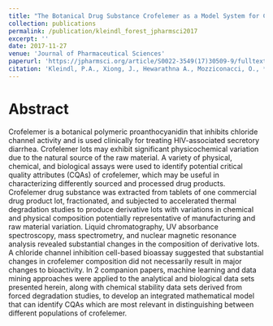 ```yaml
---
title: "The Botanical Drug Substance Crofelemer as a Model System for Comparative Characterization of Complex Mixture Drugs"
collection: publications
permalink: /publication/kleindl_forest_jpharmsci2017
excerpt: ''
date: 2017-11-27
venue: 'Journal of Pharmaceutical Sciences'
paperurl: 'https://jpharmsci.org/article/S0022-3549(17)30509-9/fulltext'
citation: 'Kleindl, P.A., Xiong, J., Hewarathna A., Mozziconacci, O., **Nariya, M.K.**, Fisher, A.C., Deeds, E.J., Joshi, S.B., Middaugh, R.C., Schöneich, C., Volkin, D.B., Forrest, L.M. (2017). The Botanical Drug Substance Crofelemer as a Model System for Comparative Characterization of Complex Mixture Drugs *Journal of Pharmaceutical Sciences*'
---
```


# Abstract 
Crofelemer is a botanical polymeric proanthocyanidin that inhibits chloride channel activity and is used clinically for treating HIV-associated secretory diarrhea. Crofelemer lots may exhibit significant physicochemical variation due to the natural source of the raw material. A variety of physical, chemical, and biological assays were used to identify potential critical quality attributes (CQAs) of crofelemer, which may be useful in characterizing differently sourced and processed drug products. Crofelemer drug substance was extracted from tablets of one commercial drug product lot, fractionated, and subjected to accelerated thermal degradation studies to produce derivative lots with variations in chemical and physical composition potentially representative of manufacturing and raw material variation. Liquid chromatography, UV absorbance spectroscopy, mass spectrometry, and nuclear magnetic resonance analysis revealed substantial changes in the composition of derivative lots. A chloride channel inhibition cell-based bioassay suggested that substantial changes in crofelemer composition did not necessarily result in major changes to bioactivity. In 2 companion papers, machine learning and data mining approaches were applied to the analytical and biological data sets presented herein, along with chemical stability data sets derived from forced degradation studies, to develop an integrated mathematical model that can identify CQAs which are most relevant in distinguishing between different populations of crofelemer. 
